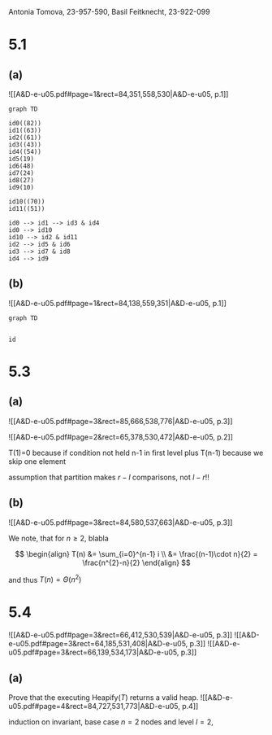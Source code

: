 
Antonia Tomova, 23-957-590,
Basil Feitknecht, 23-922-099

# 5.1
## (a)
![[A&D-e-u05.pdf#page=1&rect=84,351,558,530|A&D-e-u05, p.1]]

```mermaid
graph TD

id0((82))
id1((63))
id2((61))
id3((43))
id4((54))
id5(19)
id6(48)
id7(24)
id8(27)
id9(10)

id10((70))
id11((51))

id0 --> id1 --> id3 & id4
id0 --> id10
id10 --> id2 & id11
id2 --> id5 & id6
id3 --> id7 & id8
id4 --> id9
```


## (b)
![[A&D-e-u05.pdf#page=1&rect=84,138,559,351|A&D-e-u05, p.1]]

```mermaid
graph TD


id
```


<div class="page-break" style="page-break-before: always;"></div>

# 5.3
## (a)
![[A&D-e-u05.pdf#page=3&rect=85,666,538,776|A&D-e-u05, p.3]]

![[A&D-e-u05.pdf#page=2&rect=65,378,530,472|A&D-e-u05, p.2]]

T(1)=0 because if condition not held
n-1 in first level plus T(n-1) because we skip one element

assumption that partition makes $r-l$ comparisons, not $l-r$!!

## (b)
![[A&D-e-u05.pdf#page=3&rect=84,580,537,663|A&D-e-u05, p.3]]

We note, that for $n\geq2$, blabla

$$
\begin{align}
T(n) &= \sum_{i=0}^{n-1} i \\
&= \frac{(n-1)\cdot n}{2} = \frac{n^{2}-n}{2}
\end{align}
$$

and thus $T(n) = \Theta(n^{2})$


# 5.4
![[A&D-e-u05.pdf#page=3&rect=66,412,530,539|A&D-e-u05, p.3]]
![[A&D-e-u05.pdf#page=3&rect=64,185,531,408|A&D-e-u05, p.3]]
![[A&D-e-u05.pdf#page=3&rect=66,139,534,173|A&D-e-u05, p.3]]

## (a)
Prove that the executing $\mathrm{Heapify}(T )$ returns a valid heap.
![[A&D-e-u05.pdf#page=4&rect=84,727,531,773|A&D-e-u05, p.4]]


induction on invariant, base case $n=2$ nodes and level $l=2$,
